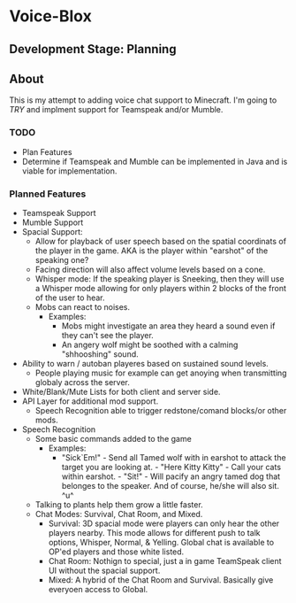 Voice-Blox
==========

## Development Stage:  Planning

## About
This is my attempt to adding voice chat support to Minecraft.  I'm going to _TRY_ and implment support for Teamspeak and/or Mumble. 

### TODO

- Plan Features
- Determine if Teamspeak and Mumble can be implemented in Java and is viable for implementation. 

### Planned Features
- Teamspeak Support
- Mumble Support
- Spacial Support:
  - Allow for playback of user speech based on the spatial coordinats of the player in the game.  AKA is the player within "earshot" of the speaking one?
  - Facing direction will also affect volume levels based on a cone.
  - Whisper mode: If the speaking player is Sneeking, then they will use a Whisper mode allowing for only players within 2 blocks of the front of the user to hear.
  - Mobs can react to noises.
    - Examples:
      - Mobs might investigate an area they heard a sound even if they can't see the player.
      - An angery wolf might be soothed with a calming "shhooshing" sound.
- Ability to warn / autoban playeres based on sustained sound levels.
  - People playing music for example can get anoying when transmitting globaly across the server.
- White/Blank/Mute Lists for both client and server side.
- API Layer for additional mod support.
  - Speech Recognition able to trigger redstone/comand blocks/or other mods.
- Speech Recognition
  - Some basic commands added to the game
    - Examples:
      - "Sick`Em!" - Send all Tamed wolf with in earshot to attack the target you are looking at.
				- "Here Kitty Kitty" - Call your cats within earshot.
				- "Sit!" - Will pacify an angry tamed dog that belonges to the speaker.  And of course, he/she will also sit.  ^u^
  - Talking to plants help them grow a little faster.
  - Chat Modes: Survival, Chat Room, and Mixed.
    - Survival: 3D spacial mode were players can only hear the other players nearby. This mode allows for different push to talk options, Whisper, Normal, & Yelling.  Global chat is available to OP'ed players and those white listed.
    - Chat Room: Nothign to special, just a in game TeamSpeak client UI without the spacial support.
    - Mixed: A hybrid of the Chat Room and Survival.  Basically give everyoen access to Global.
